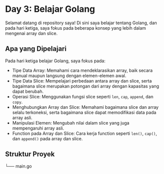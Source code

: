 # Day 3: Belajar Golang

Selamat datang di repository saya! Di sini saya belajar tentang Golang, dan pada hari ketiga, saya fokus pada beberapa konsep yang lebih dalam mengenai array dan slice.

## Apa yang Dipelajari

Pada hari ketiga belajar Golang, saya fokus pada:

- Tipe Data Array: Memahami cara mendeklarasikan array, baik secara manual maupun langsung dengan elemen-elemen awal.
- Tipe Data Slice: Mempelajari perbedaan antara array dan slice, serta bagaimana slice merupakan potongan dari array dengan kapasitas yang dapat berubah.
- Operasi Slice: Menggunakan fungsi slice seperti `len`, `cap`, `append`, dan `copy`.
- Menghubungkan Array dan Slice: Memahami bagaimana slice dan array selalu terkoneksi, serta bagaimana slice dapat memodifikasi data pada array asli.
- Manipulasi Elemen: Mengubah nilai dalam slice yang juga mempengaruhi array asli.
- Function pada Array dan Slice: Cara kerja function seperti `len()`, `cap()`, dan `append()` pada array dan slice.

## Struktur Proyek
└── main.go
